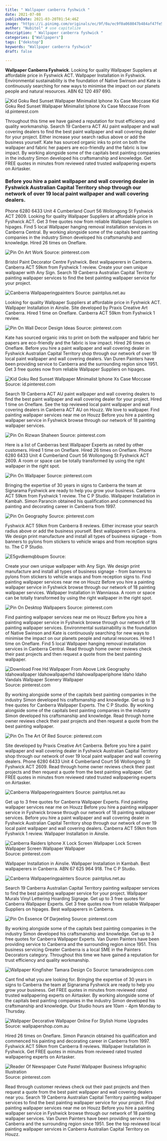 ```yaml
---
title: " Wallpaper canberra fyshwick "
date: 2021-07-08
publishDate: 2021-03-20T01:54:46Z
image: "https://i.pinimg.com/originals/ec/9f/0a/ec9f0a068047b484af47fe5dcaed45f4.jpg"
author: "Nubitol" # use capitalize
description: " Wallpaper canberra fyshwick "
categories: ["Wallpapers"]
tags: ["dekstop"]
keywords: "Wallpaper canberra fyshwick"
draft: false

---
```



**Wallpaper Canberra Fyshwick**. Looking for quality Wallpaper Suppliers at affordable price in Fyshwick ACT. Wallpaper Installation in Fyshwick. Environmental sustainability is the foundation of Native Swinson and Kate is continuously searching for new ways to minimise the impact on our planets people and natural resources. ABN 62 120 497 690.

![Kid Goku Red Sunset Wallpaper Minimalist Iphone Xs Case Moccase](https://i.pinimg.com/originals/ac/be/0c/acbe0c53ac9483de4a4980a56ca06f62.png "Kid Goku Red Sunset Wallpaper Minimalist Iphone Xs Case Moccase")
Kid Goku Red Sunset Wallpaper Minimalist Iphone Xs Case Moccase From id.pinterest.com


Throughout this time we have gained a reputation for trust efficiency and quality workmanship. Search 19 Canberra ACT AU paint wallpaper and wall covering dealers to find the best paint wallpaper and wall covering dealer for your project. Either increase your search radius above or add the business yourself. Kate has sourced organic inks to print on both the wallpaper and fabric her papers are eco-friendly and the fabric is low impact. By working alongside some of the capitals best painting companies in the industry Simon developed his craftsmanship and knowledge. Get FREE quotes in minutes from reviewed rated trusted wallpapering experts on Airtasker.

### Before you hire a paint wallpaper and wall covering dealer in Fyshwick Australian Capital Territory shop through our network of over 19 local paint wallpaper and wall covering dealers.

Phone 6280 6433 Unit 4 Cumberland Court 56 Wollongong St Fyshwick ACT 2609. Looking for quality Wallpaper Suppliers at affordable price in Fyshwick ACT. Get 3 free quotes now from reliable Wallpaper Suppliers on hipages. Find 5 local Wallpaper hanging removal installation services in Canberra Central. By working alongside some of the capitals best painting companies in the industry Simon developed his craftsmanship and knowledge. Hired 26 times on Oneflare.


![Pin On Art Work](https://i.pinimg.com/originals/72/a0/19/72a01964f5bd0d65ebc0bb0813d3e29a.jpg "Pin On Art Work")
Source: pinterest.com

Bristol Paint Decorator Centre Fyshwick. Best wallpaperers in Canberra. Canberra ACT 59km from Fyshwick 1 review. Create your own unique wallpaper with Any Sign. Search 19 Canberra Australian Capital Territory painting wallpaper services to find the best painting wallpaper service for your project.

![Canberra Wallpaperingpainters](https://www.paintplus.net.au/Canberra-Wallpaper/files/textured-wallpaper-installers-canberra.jpg "Canberra Wallpaperingpainters")
Source: paintplus.net.au

Looking for quality Wallpaper Suppliers at affordable price in Fyshwick ACT. Wallpaper Installation in Ainslie. Site developed by Praxis Creative Art Canberra. Hired 1 time on Oneflare. Canberra ACT 59km from Fyshwick 1 review.

![Pin On Wall Decor Design Ideas](https://i.pinimg.com/originals/d5/fb/3c/d5fb3c9945399e35f7f6f2ee552ee29b.jpg "Pin On Wall Decor Design Ideas")
Source: pinterest.com

Kate has sourced organic inks to print on both the wallpaper and fabric her papers are eco-friendly and the fabric is low impact. Hired 26 times on Oneflare. Before you hire a paint wallpaper and wall covering dealer in Fyshwick Australian Capital Territory shop through our network of over 19 local paint wallpaper and wall covering dealers. Van Duren Painters have been providing service to Canberra and the surrounding region since 1951. Get 3 free quotes now from reliable Wallpaper Suppliers on hipages.

![Kid Goku Red Sunset Wallpaper Minimalist Iphone Xs Case Moccase](https://i.pinimg.com/originals/ac/be/0c/acbe0c53ac9483de4a4980a56ca06f62.png "Kid Goku Red Sunset Wallpaper Minimalist Iphone Xs Case Moccase")
Source: id.pinterest.com

Search 19 Canberra ACT AU paint wallpaper and wall covering dealers to find the best paint wallpaper and wall covering dealer for your project. Hired 1 time on Oneflare. See the top reviewed local paint wallpaper and wall covering dealers in Canberra ACT AU on Houzz. We love to wallpaper. Find painting wallpaper services near me on Houzz Before you hire a painting wallpaper service in Fyshwick browse through our network of 18 painting wallpaper services.

![Pin On Rizwan Shaheen](https://i.pinimg.com/originals/91/5f/34/915f342999affce7380bf082955dabad.jpg "Pin On Rizwan Shaheen")
Source: pinterest.com

Here is a list of Canberras best Wallpaper Experts as rated by other customers. Hired 1 time on Oneflare. Hired 26 times on Oneflare. Phone 6280 6433 Unit 4 Cumberland Court 56 Wollongong St Fyshwick ACT 2609. A room or space can be totally transformed by using the right wallpaper in the right spot.

![Pin On Wallpaper](https://i.pinimg.com/564x/22/78/bd/2278bd690f64fe2bda3ab4716903096a.jpg "Pin On Wallpaper")
Source: pinterest.com

Bringing the expertise of 30 years in signs to Canberra the team at Signarama Fyshwick are ready to help you grow your business. Canberra ACT 59km from Fyshwick 1 review. The C P Studio. Wallpaper Installation in Kambah. Simon Parancin obtained his qualification and commenced his painting and decorating career in Canberra from 1997.

![Pin On Geography](https://i.pinimg.com/736x/d2/4d/25/d24d2531daaeb332c9779fbcf9f578d0.jpg "Pin On Geography")
Source: pinterest.com

Fyshwick ACT 59km from Canberra 8 reviews. Either increase your search radius above or add the business yourself. Best wallpaperers in Canberra. We design print manufacture and install all types of business signage - from banners to pylons from stickers to vehicle wraps and from reception signs to. The C P Studio.

![E5gvdkemqbbupm](https://www.wallpapershop.com.au/assets/marketing/71.jpg?1624412888 "E5gvdkemqbbupm")
Source: 

Create your own unique wallpaper with Any Sign. We design print manufacture and install all types of business signage - from banners to pylons from stickers to vehicle wraps and from reception signs to. Find painting wallpaper services near me on Houzz Before you hire a painting wallpaper service in Fyshwick browse through our network of 18 painting wallpaper services. Wallpaper Installation in Wanniassa. A room or space can be totally transformed by using the right wallpaper in the right spot.

![Pin On Desktop Wallpapers](https://i.pinimg.com/originals/b5/ab/8f/b5ab8f35e868ba0dc18d1be2bc5d0520.jpg "Pin On Desktop Wallpapers")
Source: pinterest.com

Find painting wallpaper services near me on Houzz Before you hire a painting wallpaper service in Fyshwick browse through our network of 18 painting wallpaper services. Environmental sustainability is the foundation of Native Swinson and Kate is continuously searching for new ways to minimise the impact on our planets people and natural resources. Hired 1 time on Oneflare. Find 5 local Wallpaper hanging removal installation services in Canberra Central. Read through home owner reviews check their past projects and then request a quote from the best painting wallpaper.

![Download Free Hd Wallpaper From Above Link Geography Idahowallpaper Idahowallpaperhd Idahowallpaperiphone Idaho Idaho Vandals Wallpaper Scenery Wallpaper](https://i.pinimg.com/736x/d9/a8/62/d9a8626b288d8cc81750cbc827e2ef8c.jpg "Download Free Hd Wallpaper From Above Link Geography Idahowallpaper Idahowallpaperhd Idahowallpaperiphone Idaho Idaho Vandals Wallpaper Scenery Wallpaper")
Source: pinterest.com

By working alongside some of the capitals best painting companies in the industry Simon developed his craftsmanship and knowledge. Get up to 3 free quotes for Canberra Wallpaper Experts. The C P Studio. By working alongside some of the capitals best painting companies in the industry Simon developed his craftsmanship and knowledge. Read through home owner reviews check their past projects and then request a quote from the best painting wallpaper.

![Pin On The Art Of Red](https://i.pinimg.com/originals/65/c9/b0/65c9b02d0976b7f8716559949a2d16a4.jpg "Pin On The Art Of Red")
Source: pinterest.com

Site developed by Praxis Creative Art Canberra. Before you hire a paint wallpaper and wall covering dealer in Fyshwick Australian Capital Territory shop through our network of over 19 local paint wallpaper and wall covering dealers. Phone 6280 6433 Unit 4 Cumberland Court 56 Wollongong St Fyshwick ACT 2609. Read through home owner reviews check their past projects and then request a quote from the best painting wallpaper. Get FREE quotes in minutes from reviewed rated trusted wallpapering experts on Airtasker.

![Canberra Wallpaperingpainters](https://www.paintplus.net.au/Canberra-Wallpaper/files/wallpaper-decals-canberra.jpg "Canberra Wallpaperingpainters")
Source: paintplus.net.au

Get up to 3 free quotes for Canberra Wallpaper Experts. Find painting wallpaper services near me on Houzz Before you hire a painting wallpaper service in Fyshwick browse through our network of 18 painting wallpaper services. Before you hire a paint wallpaper and wall covering dealer in Fyshwick Australian Capital Territory shop through our network of over 19 local paint wallpaper and wall covering dealers. Canberra ACT 59km from Fyshwick 1 review. Wallpaper Installation in Ainslie.

![Canberra Raiders Iphone X Lock Screen Wallpaper Lock Screen Wallpaper Screen Wallpaper Wallpaper](https://i.pinimg.com/474x/32/d4/9c/32d49c1b553b77d706f2f5a263999c0f.jpg "Canberra Raiders Iphone X Lock Screen Wallpaper Lock Screen Wallpaper Screen Wallpaper Wallpaper")
Source: pinterest.com

Wallpaper Installation in Ainslie. Wallpaper Installation in Kambah. Best wallpaperers in Canberra. ABN 67 625 964 918. The C P Studio.

![Canberra Wallpaperingpainters](https://www.paintplus.net.au/Canberra-Wallpaper/files/wallpaper-tree-decals-canberra.jpg "Canberra Wallpaperingpainters")
Source: paintplus.net.au

Search 19 Canberra Australian Capital Territory painting wallpaper services to find the best painting wallpaper service for your project. Wallpaper Murals Vinyl Lettering Hoarding Signage. Get up to 3 free quotes for Canberra Wallpaper Experts. Get 3 free quotes now from reliable Wallpaper Suppliers on hipages. Best wallpaperers in Canberra.

![Pin On Essence Of Darjeeling](https://i.pinimg.com/originals/8e/eb/a2/8eeba23e582f0241e44ebde6a81b808b.jpg "Pin On Essence Of Darjeeling")
Source: pinterest.com

By working alongside some of the capitals best painting companies in the industry Simon developed his craftsmanship and knowledge. Get up to 3 free quotes for Canberra Wallpaper Experts. Van Duren Painters have been providing service to Canberra and the surrounding region since 1951. This business servicing Greater Canberra is a local SME in the Painters Decorators category. Throughout this time we have gained a reputation for trust efficiency and quality workmanship.

![Wallpaper Kingfisher Tamara Design Co](https://www.tamaradesignco.com/wp-content/uploads/2019/02/king-fisher-original_blue-background..jpg "Wallpaper Kingfisher Tamara Design Co")
Source: tamaradesignco.com

Cant find what you are looking for. Bringing the expertise of 30 years in signs to Canberra the team at Signarama Fyshwick are ready to help you grow your business. Get FREE quotes in minutes from reviewed rated trusted wallpapering experts on Airtasker. By working alongside some of the capitals best painting companies in the industry Simon developed his craftsmanship and knowledge. Our Studio hours are 10am - 4pm Monday to Thursday.

![Wallpaper Decorative Wallpaper Online For Stylish Home Upgrades](https://www.wallpapershop.com.au/assets/images/18468.jpg "Wallpaper Decorative Wallpaper Online For Stylish Home Upgrades")
Source: wallpapershop.com.au

Hired 26 times on Oneflare. Simon Parancin obtained his qualification and commenced his painting and decorating career in Canberra from 1997. Fyshwick ACT 59km from Canberra 8 reviews. Wallpaper Installation in Fyshwick. Get FREE quotes in minutes from reviewed rated trusted wallpapering experts on Airtasker.

![Reader Of Newspaper Cute Pastel Wallpaper Business Infographic Illustration](https://i.pinimg.com/originals/ec/9f/0a/ec9f0a068047b484af47fe5dcaed45f4.jpg "Reader Of Newspaper Cute Pastel Wallpaper Business Infographic Illustration")
Source: pinterest.com

Read through customer reviews check out their past projects and then request a quote from the best paint wallpaper and wall covering dealers near you. Search 19 Canberra Australian Capital Territory painting wallpaper services to find the best painting wallpaper service for your project. Find painting wallpaper services near me on Houzz Before you hire a painting wallpaper service in Fyshwick browse through our network of 18 painting wallpaper services. Van Duren Painters have been providing service to Canberra and the surrounding region since 1951. See the top reviewed local painting wallpaper services in Canberra Australian Capital Territory on Houzz.

